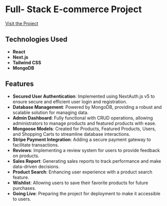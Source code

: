 # Full- Stack E-commerce Project

[Visit the Project](https://www.nextecommportfoliokaanarslan.xyz/)

## Technologies Used

- **React**
- **Next.js**
- **Tailwind CSS**
- **MongoDB**

## Features

- **Secured User Authentication**: Implemented using NextAuth.js v5 to ensure secure and efficient user login and registration.
- **Database Management**: Powered by MongoDB, providing a robust and scalable solution for managing data.
- **Admin Dashboard**: Fully functional with CRUD operations, allowing administrators to manage products and featured products with ease.
- **Mongoose Models**: Created for Products, Featured Products, Users, and Shopping Carts to streamline database interactions.
- **Stripe Payment Integration**: Adding a secure payment gateway to facilitate transactions.
- **Reviews**: Implementing a review system for users to provide feedback on products.
- **Sales Report**: Generating sales reports to track performance and make data-driven decisions.
- **Product Search**: Enhancing user experience with a product search feature.
- **Wishlist**: Allowing users to save their favorite products for future purchases.
- **Going Live**: Preparing the project for deployment to make it accessible to users.
